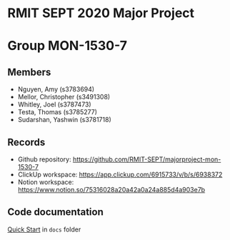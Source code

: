 # RMIT SEPT 2020 Major Project

# Group MON-1530-7

## Members
* Nguyen, Amy (s3783694)
* Mellor, Christopher (s3491308)
* Whitley, Joel (s3787473)
* Testa, Thomas (s3785277)
* Sudarshan, Yashwin (s3781718)

## Records

* Github repository: https://github.com/RMIT-SEPT/majorproject-mon-1530-7
* ClickUp workspace: https://app.clickup.com/6915733/v/b/s/6938372
* Notion workspace: https://www.notion.so/75316028a20a42a0a24a885d4a903e7b


## Code documentation

[Quick Start](/docs/README.md) in `docs` folder
